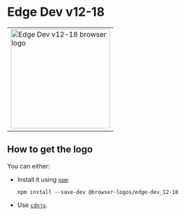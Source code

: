 Edge Dev v12-18
===============

<!-- markdownlint-disable line-length no-inline-html -->
<table>
    <tr height=240>
        <td>
            <a href="https://github.com/alrra/browser-logos/tree/2ad2cc0ba1245255ff2e275b586d2a28c4f6dcdc/src/archive/edge-dev_12-18">
                <img width=230 src="https://raw.githubusercontent.com/alrra/browser-logos/2ad2cc0ba1245255ff2e275b586d2a28c4f6dcdc/src/archive/edge-dev_12-18/edge-dev_12-18_512x512.png" alt="Edge Dev v12-18 browser logo">
            </a>
        </td>
    </tr>
</table>
<!-- markdownlint-enable line-length no-inline-html -->

How to get the logo
-------------------

You can either:

* Install it using [`npm`][npm]:

  `npm install --save-dev @browser-logos/edge-dev_12-18`

* Use [`cdnjs`][cdnjs].

<!-- Link labels: -->

[cdnjs]: https://cdnjs.com/libraries/browser-logos
[npm]: https://www.npmjs.com/
